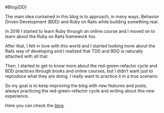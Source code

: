 #Blog{DD}

The main idea contained in this blog is to approach, in many ways, Behavior Driven Development (BDD) and Ruby on Rails while building something real.

In 2016 I started to learn Ruby through an online course and I moved on to learn about the Ruby on Rails framework too.

After that, I felt in love with this world and I started looking more about the Rails way of developing and I realized that TDD and BDD is naturally attached with all that.

Then, I started to get to know more about the red-green-refactor cycle and BDD practices through books and online courses, but I didn’t want just to reproduce what they are doing. I really want to practice it in a true scenario.

So my goal is to keep improving the blog with new features and posts, always practicing the red-green-refactor cycle and writing about this new experience.

Here you can check the [blog](blogdd.herokuapp.com).
